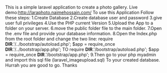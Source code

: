 This is a simple laravel application to create a photo gallery.
Live demo:http://laraphoto.naimehossain.com/ 
To use this Application Follow these steps:
1.Create Database 
2.Create database user and password
3.give user full  privileges
4.Use the PHP current Version
5.Upload the App to a folder on your server. 6.move the public folder file to the main folder.
7.Open the .env file and provide your database information.
8.Open the Index.php from the root folder and change the two line: require __DIR__.'/../bootstrap/autoload.php'; $app = require_once __DIR__.'/../bootstrap/app.php'; TO require __DIR__.'/bootstrap/autoload.php'; $app = require_once __DIR__.'/bootstrap/app.php'; 
9.Then go to your php myadmin and import this sql file (laravel_imageupload.sql) To your created database.
Hurrah you are good to go. 
Thanks
